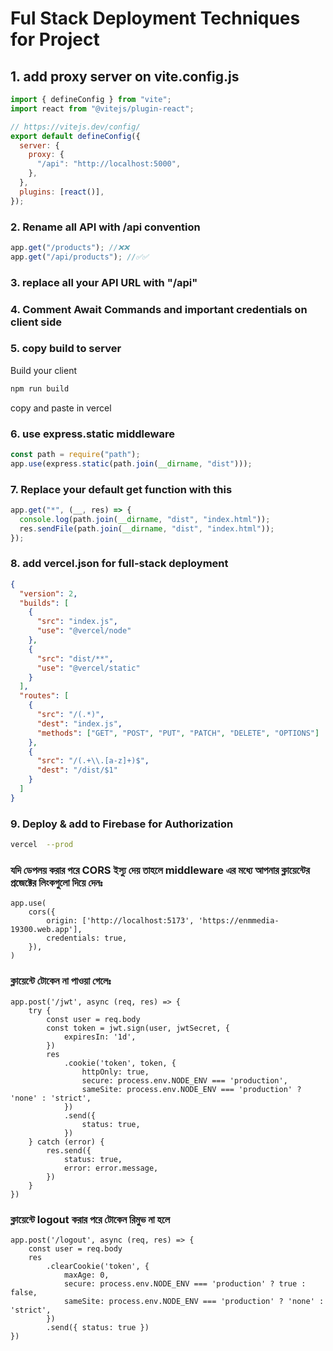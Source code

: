 # Ful Stack Deployment Techniques for Project

## 1. add proxy server on vite.config.js

```js
import { defineConfig } from "vite";
import react from "@vitejs/plugin-react";

// https://vitejs.dev/config/
export default defineConfig({
  server: {
    proxy: {
      "/api": "http://localhost:5000",
    },
  },
  plugins: [react()],
});
```

### 2. Rename all API with /api convention

```js
app.get("/products"); //❌❌
app.get("/api/products"); //✅✅
```

### 3. replace all your API URL with "/api"

### 4. Comment Await Commands and important credentials on client side

### 5. copy build to server

Build your client

```bash
npm run build
```

copy and paste in vercel

### 6. use express.static middleware

```js
const path = require("path");
app.use(express.static(path.join(__dirname, "dist")));
```

### 7. Replace your default get function with this

```js
app.get("*", (__, res) => {
  console.log(path.join(__dirname, "dist", "index.html"));
  res.sendFile(path.join(__dirname, "dist", "index.html"));
});
```

### 8. add vercel.json for full-stack deployment

```json
{
  "version": 2,
  "builds": [
    {
      "src": "index.js",
      "use": "@vercel/node"
    },
    {
      "src": "dist/**",
      "use": "@vercel/static"
    }
  ],
  "routes": [
    {
      "src": "/(.*)",
      "dest": "index.js",
      "methods": ["GET", "POST", "PUT", "PATCH", "DELETE", "OPTIONS"]
    },
    {
      "src": "/(.+\\.[a-z]+)$",
      "dest": "/dist/$1"
    }
  ]
}
```

### 9. Deploy & add to Firebase for Authorization

```bash
vercel  --prod
```

### যদি ডেপলয় করার পরে CORS ইস্যু দেয় তাহলে middleware এর মধ্যে আপনার ক্লায়েন্টের প্রজেক্টের লিংকগুলো দিয়ে দেনঃ

```
app.use(
    cors({
        origin: ['http://localhost:5173', 'https://enmmedia-19300.web.app'],
        credentials: true,
    }),
)
```

### ক্লায়েন্টে টোকেন না পাওয়া গেলেঃ

```
app.post('/jwt', async (req, res) => {
    try {
        const user = req.body
        const token = jwt.sign(user, jwtSecret, {
            expiresIn: '1d',
        })
        res
            .cookie('token', token, {
                httpOnly: true,
                secure: process.env.NODE_ENV === 'production',
                sameSite: process.env.NODE_ENV === 'production' ? 'none' : 'strict',
            })
            .send({
                status: true,
            })
    } catch (error) {
        res.send({
            status: true,
            error: error.message,
        })
    }
})

```

### ক্লায়েন্টে logout করার পরে টোকেন রিমুভ না হলে

```
app.post('/logout', async (req, res) => {
    const user = req.body
    res
        .clearCookie('token', {
            maxAge: 0,
            secure: process.env.NODE_ENV === 'production' ? true : false,
            sameSite: process.env.NODE_ENV === 'production' ? 'none' : 'strict',
        })
        .send({ status: true })
})

```
